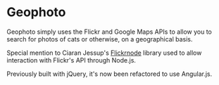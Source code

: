 Geophoto
=========

Geophoto simply uses the Flickr and Google Maps APIs to allow you to search for photos of cats or otherwise, on a geographical basis. 

Special mention to Ciaran Jessup's [Flickrnode](https://github.com/ciaranj/flickrnode) library used to allow interaction with Flickr's API through Node.js. 

Previously built with jQuery, it's now been refactored to use Angular.js.


